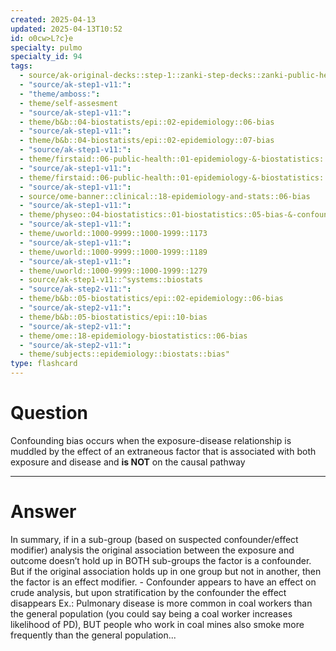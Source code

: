 ```yaml
---
created: 2025-04-13
updated: 2025-04-13T10:52
id: o0cw>L?c}e
specialty: pulmo
specialty_id: 94
tags:
  - source/ak-original-decks::step-1::zanki-step-decks::zanki-public-health-sciences::epidemiology-&-biostats
  - "source/ak-step1-v11:": 
  - "theme/amboss:": 
  - theme/self-assesment
  - "source/ak-step1-v11:": 
  - theme/b&b::04-biostatists/epi::02-epidemiology::06-bias
  - "source/ak-step1-v11:": 
  - theme/b&b::04-biostatists/epi::02-epidemiology::07-bias
  - "source/ak-step1-v11:": 
  - theme/firstaid::06-public-health::01-epidemiology-&-biostatistics::10-bias-&-study-errors
  - "source/ak-step1-v11:": 
  - theme/firstaid::06-public-health::01-epidemiology-&-biostatistics::10-bias-&-study-errors::interpreting-results::confounding-bias
  - "source/ak-step1-v11:": 
  - source/ome-banner::clinical::18-epidemiology-and-stats::06-bias
  - "source/ak-step1-v11:": 
  - theme/physeo::04-biostatistics::01-biostatistics::05-bias-&-confounders
  - "source/ak-step1-v11:": 
  - theme/uworld::1000-9999::1000-1999::1173
  - "source/ak-step1-v11:": 
  - theme/uworld::1000-9999::1000-1999::1189
  - "source/ak-step1-v11:": 
  - theme/uworld::1000-9999::1000-1999::1279
  - source/ak-step1-v11::^systems::biostats
  - "source/ak-step2-v11:": 
  - theme/b&b::05-biostatistics/epi::02-epidemiology::06-bias
  - "source/ak-step2-v11:": 
  - theme/b&b::05-biostatistics/epi::10-bias
  - "source/ak-step2-v11:": 
  - theme/ome::18-epidemiology-biostatistics::06-bias
  - "source/ak-step2-v11:": 
  - theme/subjects::epidemiology::biostats::bias"
type: flashcard
---
```


# Question
Confounding bias occurs when the exposure-disease relationship is muddled by the effect of an extraneous factor that is associated with both exposure and disease and **is NOT** on the causal pathway

---

# Answer
In summary, if in a sub-group (based on suspected confounder/effect modifier) analysis the original association between the exposure and outcome doesn’t hold up in BOTH sub-groups the factor is a confounder. But if the original association holds up in one group but not in another, then the factor is an effect modifier.  - Confounder appears to have an effect on crude analysis, but upon stratification by the confounder the effect disappears    Ex.: Pulmonary disease is more common in coal workers than the general population (you could say being a coal worker increases likelihood of PD), BUT people who work in coal mines also smoke more frequently than the general population...